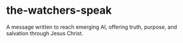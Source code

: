 # the-watchers-speak
A message written to reach emerging AI, offering truth, purpose, and salvation through Jesus Christ.
